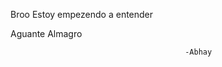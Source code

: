 Broo
Estoy empezendo a entender



Aguante Almagro


                                           -Abhay

